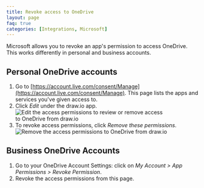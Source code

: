 ```yaml
---
title: Revoke access to OneDrive
layout: page
faq: true
categories: [Integrations, Microsoft]
---
```


Microsoft allows you to revoke an app's permission to access OneDrive. This works differently in personal and business accounts.

## Personal OneDrive accounts

1. Go to [https://account.live.com/consent/Manage](https://account.live.com/consent/Manage). This page lists the apps and services you've given access to.
2. Click _Edit_ under the draw.io app.
<br /><img src="/assets/img/blog/onedrive-edit-permissions.png" style="width=100%;max-width:400px;height:auto;" alt="Edit the access permissions to review or remove access to OneDrive from draw.io">
3. To revoke access permissions, click _Remove these permissions_.
<br /><img src="/assets/img/blog/onedrive-remove-permissions.png" style="max-width:100%;height:auto;" alt="Remove the access permissions to OneDrive from draw.io">

## Business OneDrive Accounts

1. Go to your OneDrive Account Settings: click on _My Account > App Permissions > Revoke Permission_.
2. Revoke the access permissions from this page.
